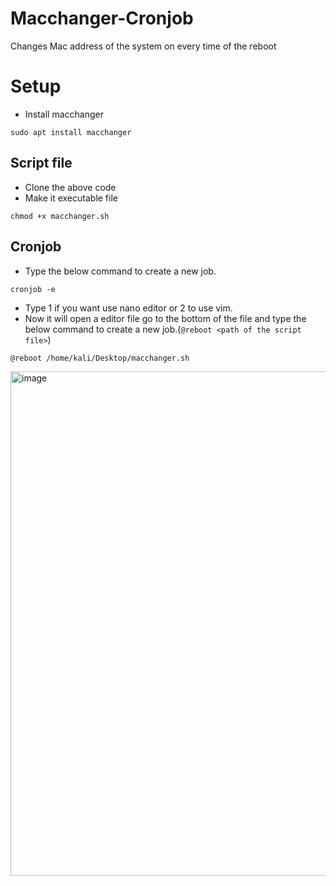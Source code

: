 # Macchanger-Cronjob
Changes Mac address of the system on every time of the reboot 

# Setup 
- Install macchanger
```
sudo apt install macchanger
```

## Script file 

- Clone the above code
- Make it executable file
```
chmod +x macchanger.sh
```

## Cronjob

- Type the below command to create a new job.
```
cronjob -e
```
- Type 1 if you want use nano editor or 2 to use vim.
- Now it will open a editor file go to the bottom of the file and type the below command to create a new job.(`@reboot <path of the script file>`)
```
@reboot /home/kali/Desktop/macchanger.sh
```
<img width="807" alt="image" src="https://github.com/Kamalesh-Seervi/macchanger-cronjob/assets/107933310/a6870d3d-3b6f-4b84-99d8-3255dc6a32cd">

